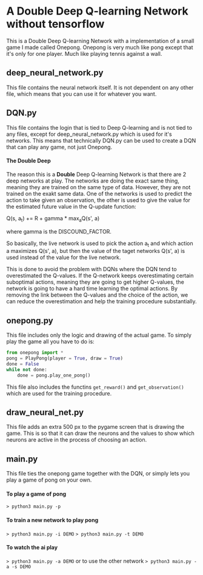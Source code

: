 # A Double Deep Q-learning Network without tensorflow
This is a Double Deep Q-learning Network with a implementation of a small game I
made called Onepong. Onepong is very much like pong except that it's only for
one player. Much like playing tennis against a wall.

## deep_neural_network.py
This file contains the neural network itself. It is not dependent on any other
file, which means that you can use it for whatever you want.

## DQN.py
This file contains the login that is tied to Deep Q-learning and is not tied to
any files, except for deep_neural_network.py which is used for it's networks.
This means that technically DQN.py can be used to create a DQN that can play
any game, not just Onepong.

#### The Double Deep
The reason this is a **Double** Deep Q-learning Network is that there are 2 deep
networks at play. The networks are doing the exact same thing, meaning they are
trained on the same type of data. However, they are not trained on the exakt
same data. One of the networks is used to predict the action to take given an
observation, the other is used to give the value for the estimated future value
in the Q-update function:

Q(s, a<sub>t</sub>) += R + gamma * max<sub>a</sub>Q(s', a)

where gamma is the DISCOUND_FACTOR.

So basically, the live network is used to pick the action a<sub>t</sub> and
which action a maximizes Q(s', a), but then the value of the taget networks
Q(s', a) is used instead of the value for the live network.

This is done to avoid the problem with DQNs where the DQN tend to overestimated
the Q-values. If the Q-network keeps overestimating certain suboptimal actions,
meaning they are going to get higher Q-values, the network is going to have a
hard time learning the optimal actions. By removing the link between the Q-values
and the choice of the action, we can reduce the overestimation and help the
training procedure substantially.

## onepong.py
This file includes only the logic and drawing of the actual game. To simply
play the game all you have to do is:
```python
from onepong import *
pong = PlayPong(player = True, draw = True)
done = False
while not done:
    done = pong.play_one_pong()
```
This file also includes the functins `get_reward()` and `get_observation()`
which are used for the training procedure.

## draw_neural_net.py
This file adds an extra 500 px to the pygame screen that is drawing the game.
This is so that it can draw the neurons and the values to show which neurons
are active in the process of choosing an action.

## main.py
This file ties the onepong game together with the DQN, or simply lets you play
a game of pong on your own.

#### To play a game of pong
`> python3 main.py -p`

#### To train a new network to play pong
`> python3 main.py -i DEMO`
`> python3 main.py -t DEMO`

#### To watch the ai play
`> python3 main.py -a DEMO`
or to use the other network
`> python3 main.py -a -s DEMO`
